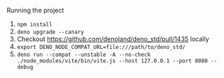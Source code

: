 Running the project

1. `npm install`
2. `deno upgrade --canary`
2. Checkout https://github.com/denoland/deno_std/pull/1435 locally
3. `export DENO_NODE_COMPAT_URL=file:///path/to/deno_std/`
4. `deno run --compat --unstable -A --no-check ./node_modules/vite/bin/vite.js --host 127.0.0.1 --port 8080 --debug`